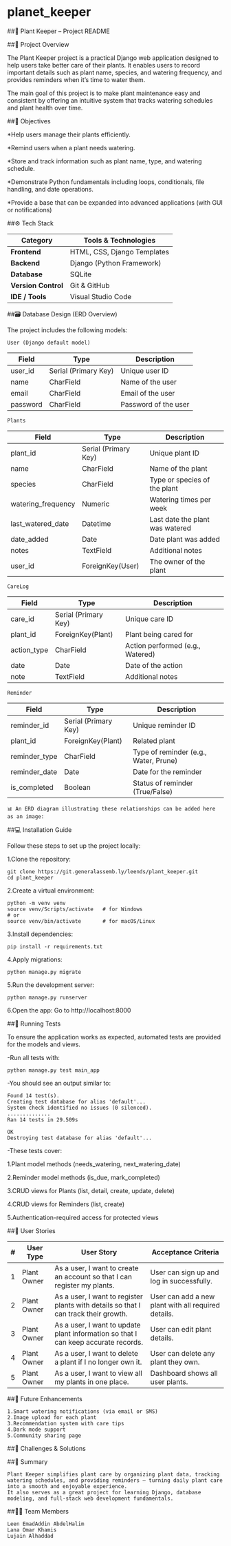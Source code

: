 # planet_keeper
##🌿 Plant Keeper – Project README

##📘 Project Overview

The Plant Keeper project is a practical Django web application designed to help users take better care of their plants.
It enables users to record important details such as plant name, species, and watering frequency, and provides reminders when it’s time to water them.

The main goal of this project is to make plant maintenance easy and consistent by offering an intuitive system that tracks watering schedules and plant health over time.

##🧠 Objectives

*Help users manage their plants efficiently.

*Remind users when a plant needs watering.

*Store and track information such as plant name, type, and watering schedule.

*Demonstrate Python fundamentals including loops, conditionals, file handling, and date operations.

*Provide a base that can be expanded into advanced applications (with GUI or notifications)

##⚙️ Tech Stack

| Category            | Tools & Technologies        |
| ------------------- | --------------------------- |
| **Frontend**        | HTML, CSS, Django Templates |
| **Backend**         | Django (Python Framework)   |
| **Database**        | SQLite                      |
| **Version Control** | Git & GitHub                |
| **IDE / Tools**     | Visual Studio Code          |

##🗃️ Database Design (ERD Overview)

The project includes the following models:

    User (Django default model)

| Field    | Type                 | Description          |
| -------- | -------------------- | -------------------- |
| user_id  | Serial (Primary Key) | Unique user ID       |
| name     | CharField            | Name of the user     |
| email    | CharField            | Email of the user    |
| password | CharField            | Password of the user |

    Plants

| Field              | Type                 | Description                     |
| ------------------ | -------------------- | ------------------------------- |
| plant_id           | Serial (Primary Key) | Unique plant ID                 |
| name               | CharField            | Name of the plant               |
| species            | CharField            | Type or species of the plant    |
| watering_frequency | Numeric              | Watering times per week         |
| last_watered_date  | Datetime             | Last date the plant was watered |
| date_added         | Date                 | Date plant was added            |
| notes              | TextField            | Additional notes                |
| user_id            | ForeignKey(User)     | The owner of the plant          |

    CareLog

| Field       | Type                 | Description                      |
| ----------- | -------------------- | -------------------------------- |
| care_id     | Serial (Primary Key) | Unique care ID                   |
| plant_id    | ForeignKey(Plant)    | Plant being cared for            |
| action_type | CharField            | Action performed (e.g., Watered) |
| date        | Date                 | Date of the action               |
| note        | TextField            | Additional notes                 |

    Reminder

| Field         | Type                 | Description                           |
| ------------- | -------------------- | ------------------------------------- |
| reminder_id   | Serial (Primary Key) | Unique reminder ID                    |
| plant_id      | ForeignKey(Plant)    | Related plant                         |
| reminder_type | CharField            | Type of reminder (e.g., Water, Prune) |
| reminder_date | Date                 | Date for the reminder                 |
| is_completed  | Boolean              | Status of reminder (True/False)       |

    📊 An ERD diagram illustrating these relationships can be added here as an image:


##💻 Installation Guide

Follow these steps to set up the project locally:

1.Clone the repository:

    git clone https://git.generalassemb.ly/leends/plant_keeper.git
    cd plant_keeper

2.Create a virtual environment:

    python -m venv venv
    source venv/Scripts/activate   # for Windows
    # or
    source venv/bin/activate       # for macOS/Linux

3.Install dependencies:

    pip install -r requirements.txt

4.Apply migrations:

    python manage.py migrate

5.Run the development server:

    python manage.py runserver

6.Open the app:
    Go to http://localhost:8000   

##🧪 Running Tests

To ensure the application works as expected, automated tests are provided for the models and views.

-Run all tests with:

    python manage.py test main_app

-You should see an output similar to:

    Found 14 test(s).
    Creating test database for alias 'default'...
    System check identified no issues (0 silenced).
    ..............
    Ran 14 tests in 29.509s

    OK
    Destroying test database for alias 'default'...

-These tests cover:

1.Plant model methods (needs_watering, next_watering_date)

2.Reminder model methods (is_due, mark_completed)

3.CRUD views for Plants (list, detail, create, update, delete)

4.CRUD views for Reminders (list, create)

5.Authentication-required access for protected views 

##👥 User Stories

| # | User Type   | User Story                                                                          | Acceptance Criteria                                 |
| - | ----------- | ----------------------------------------------------------------------------------- | --------------------------------------------------- |
| 1 | Plant Owner | As a user, I want to create an account so that I can register my plants.            | User can sign up and log in successfully.           |
| 2 | Plant Owner | As a user, I want to register plants with details so that I can track their growth. | User can add a new plant with all required details. |
| 3 | Plant Owner | As a user, I want to update plant information so that I can keep accurate records.  | User can edit plant details.                        |
| 4 | Plant Owner | As a user, I want to delete a plant if I no longer own it.                          | User can delete any plant they own.                 |
| 5 | Plant Owner | As a user, I want to view all my plants in one place.                               | Dashboard shows all user plants.                    |



##🚀 Future Enhancements

    1.Smart watering notifications (via email or SMS)
    2.Image upload for each plant
    3.Recommendation system with care tips
    4.Dark mode support
    5.Community sharing page

##🧩 Challenges & Solutions


##📝 Summary

    Plant Keeper simplifies plant care by organizing plant data, tracking watering schedules, and providing reminders — turning daily plant care into a smooth and enjoyable experience.
    It also serves as a great project for learning Django, database modeling, and full-stack web development fundamentals.

##🧑‍💻 Team Members

    Leen EmadAddin AbdelHalim
    Lana Omar Khamis
    Lujain Alhaddad